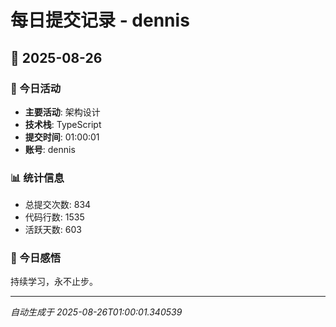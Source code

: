 # 每日提交记录 - dennis

## 📅 2025-08-26

### 🎯 今日活动
- **主要活动**: 架构设计
- **技术栈**: TypeScript
- **提交时间**: 01:00:01
- **账号**: dennis

### 📊 统计信息
- 总提交次数: 834
- 代码行数: 1535
- 活跃天数: 603

### 💭 今日感悟
持续学习，永不止步。

---
*自动生成于 2025-08-26T01:00:01.340539*
